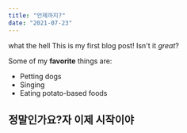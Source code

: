 ```yaml
---
title: "언제까지?"
date: "2021-07-23"
---
```


what the hell
This is my first blog post! Isn't it _great_?

Some of my **favorite** things are:

-   Petting dogs
-   Singing
-   Eating potato-based foods

## 정말인가요?자 이제 시작이야
